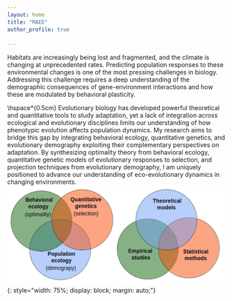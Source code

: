 ```yaml
---
layout: home
title: "MAEE"
author_profile: true

---  
```

Habitats are increasingly being lost and fragmented, and the climate is changing at unprecedented rates. Predicting population responses to these environmental changes is one of the most pressing challenges in biology. Addressing this challenge requires a deep understanding of the demographic consequences of gene-environment interactions and how these are modulated by behavioral plasticity. 

\hspace*{0.5cm} Evolutionary biology has developed powerful theoretical and quantitative tools to study adaptation, yet a lack of integration across ecological and evolutionary disciplines limits our understanding of how phenotypic evolution affects population dynamics. My research aims to bridge this gap by integrating behavioral ecology, quantitative genetics, and evolutionary demography exploiting their complementary perspectives on adaptation. By synthesizing optimality theory from behavioral ecology, quantitative genetic models of evolutionary responses to selection, and projection techniques from evolutionary demography, I am uniquely positioned to advance our understanding of eco-evolutionary dynamics in changing environments.
![Research Image](/assets/images/Bends.png){: style="width: 75%; display: block; margin: auto;"}
